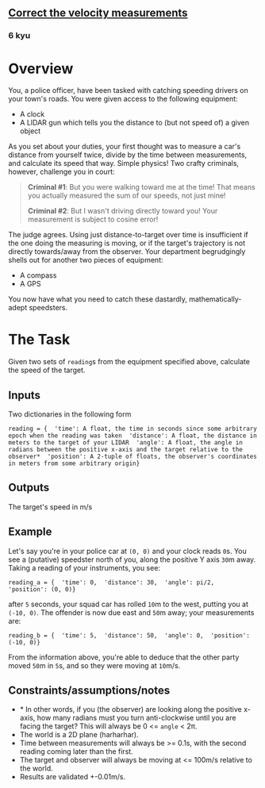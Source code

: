 <h2><a href=https://www.codewars.com/kata/68b146767d888574fbb359ac/train/javascript target="_blank">Correct the velocity measurements</a></h2><h3>6 kyu</h3><h1 id="overview">Overview</h1><p>You, a police officer, have been tasked with catching speeding drivers on your town's roads. You were given access to the following equipment:</p><ul><li>A clock</li><li>A LIDAR gun which tells you the distance to (but not speed of) a given object</li></ul><p>As you set about your duties, your first thought was to measure a car's distance from yourself twice, divide by the time between measurements, and calculate its speed that way. Simple physics! Two crafty criminals, however, challenge you in court:</p><blockquote><p><strong>Criminal #1</strong>: But you were walking toward me at the time! That means you actually measured the sum of our speeds, not just mine!</p><p><strong>Criminal #2</strong>: But I wasn't driving directly toward you! Your measurement is subject to cosine error!</p></blockquote><p>The judge agrees. Using just distance-to-target over time is insufficient if the one doing the measuring is moving, or if the target's trajectory is not directly towards/away from the observer. Your department begrudgingly shells out for another two pieces of equipment:</p><ul><li>A compass</li><li>A GPS</li></ul><p>You now have what you need to catch these dastardly, mathematically-adept speedsters.</p><h1 id="the-task">The Task</h1><p>Given two sets of <code>reading</code>s from the equipment specified above, calculate the speed of the target.</p><h2 id="inputs">Inputs</h2><p>Two dictionaries in the following form</p><pre><code>reading = {  'time': A float, the time in seconds since some arbitrary epoch when the reading was taken  'distance': A float, the distance in meters to the target of your LIDAR  'angle': A float, the angle in radians between the positive x-axis and the target relative to the observer*  'position': A 2-tuple of floats, the observer's coordinates in meters from some arbitrary origin}</code></pre><h2 id="outputs">Outputs</h2><p>The target's speed in m/s</p><h2 id="example">Example</h2><p>Let's say you're in your police car at <code>(0, 0)</code> and your clock reads <code>0</code>s. You see a (putative) speedster north of you, along the positive Y axis <code>30</code>m away. Taking a reading of your instruments, you see:</p><pre><code>reading_a = {  'time': 0,  'distance': 30,  'angle': pi/2,  'position': (0, 0)}</code></pre><p>after <code>5</code> seconds, your squad car has rolled <code>10</code>m to the west, putting you at <code>(-10, 0)</code>. The offender is now due east and <code>50</code>m away; your measurements are:</p><pre><code>reading_b = {  'time': 5,  'distance': 50,  'angle': 0,  'position': (-10, 0)}</code></pre><p>From the information above, you're able to deduce that the other party moved <code>50</code>m in <code>5</code>s, and so they were moving at <code>10</code>m/s.</p><h2 id="constraintsassumptionsnotes">Constraints/assumptions/notes</h2><ul><li>* In other words, if you (the observer) are looking along the positive x-axis, how many radians must you turn anti-clockwise until you are facing the target? This will always be 0 &lt;= <code>angle</code> &lt; 2π.</li><li>The world is a 2D plane (harharhar).</li><li>Time between measurements will always be &gt;= 0.1s, with the second reading coming later than the first.</li><li>The target and observer will always be moving at &lt;= 100m/s relative to the world.</li><li>Results are validated +-0.01m/s.</li></ul>